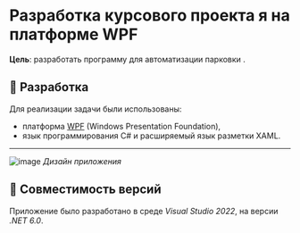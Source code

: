 # Разработка курсового проекта я на платформе WPF

__Цель__: разработать программу для автоматизации парковки . 

## :wrench: Разработка
Для реализации задачи были использованы:
+ платформа [WPF](https://github.com/dotnet/wpf) (Windows Presentation Foundation), 
+ язык программирования C# и расширяемый язык разметки XAML.

___
![image](https://user-images.githubusercontent.com/92332878/206924726-f1001aee-25aa-42dd-b496-1af4b00112a3.png)
*Дизайн приложения*

## :bookmark_tabs: Совместимость версий
Приложение было разработано в среде *Visual Studio 2022*, на версии *.NET 6.0*.
